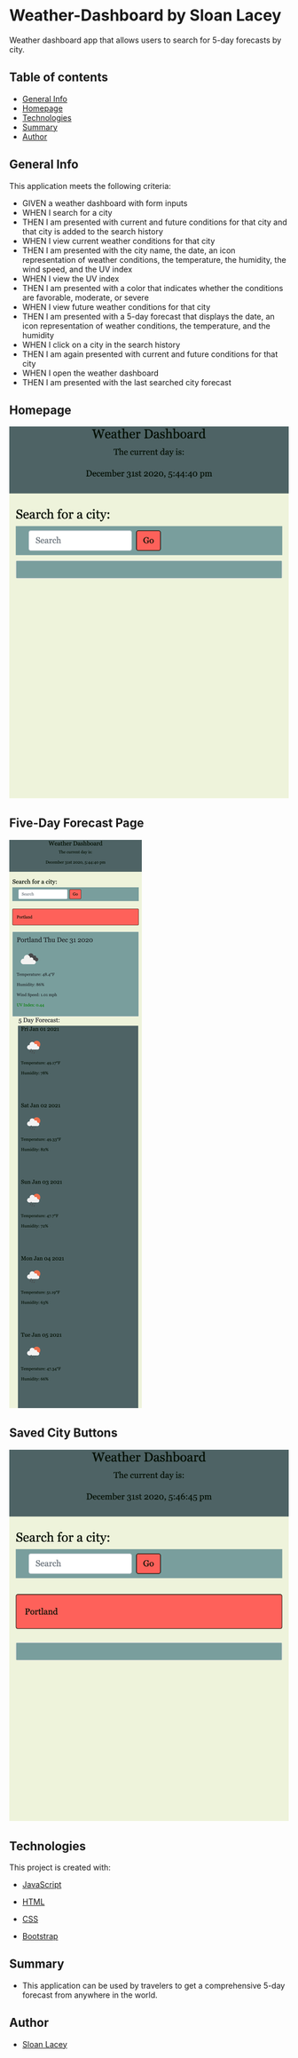 # Weather-Dashboard by Sloan Lacey

Weather dashboard app that allows users to search for 5-day forecasts by city.

## Table of contents
- [General Info](#general-info)
- [Homepage](#homepage)
- [Technologies](#technologies)
- [Summary](#summary)
- [Author](#author)

## General Info

This application meets the following criteria:

* GIVEN a weather dashboard with form inputs
* WHEN I search for a city
* THEN I am presented with current and future conditions for that city and that city is added to the search history
* WHEN I view current weather conditions for that city
* THEN I am presented with the city name, the date, an icon representation of weather conditions, the temperature, the humidity, the wind speed, and the UV index
* WHEN I view the UV index
* THEN I am presented with a color that indicates whether the conditions are favorable, moderate, or severe
* WHEN I view future weather conditions for that city
* THEN I am presented with a 5-day forecast that displays the date, an icon representation of weather conditions, the temperature, and the humidity
* WHEN I click on a city in the search history
* THEN I am again presented with current and future conditions for that city
* WHEN I open the weather dashboard
* THEN I am presented with the last searched city forecast


## Homepage

![Homepage](https://github.com/sloanlacey/weather-dashboard/blob/main/Assets/Images/home.png)

## Five-Day Forecast Page

![Forecast Page](https://github.com/sloanlacey/weather-dashboard/blob/main/Assets/Images/fiveday.png)

## Saved City Buttons

![Saved City Buttons](https://github.com/sloanlacey/weather-dashboard/blob/main/Assets/Images/savedcitybuttons.png)

## Technologies

This project is created with:

- [JavaScript](https://www.javascript.com/)

- [HTML](https://html.com/)

- [CSS](https://www.w3.org/Style/CSS/Overview.en.html)

- [Bootstrap](https://getbootstrap.com/)

## Summary

- This application can be used by travelers to get a comprehensive 5-day forecast from anywhere in the world.

## Author

- [Sloan Lacey](https://github.com/sloanlacey/weather-dashboard)